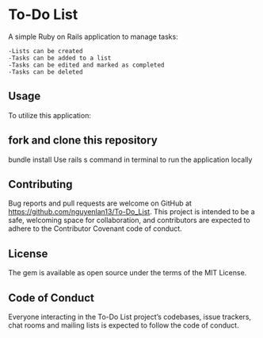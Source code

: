 # To-Do List
A simple Ruby on Rails application to manage tasks:

    -Lists can be created
    -Tasks can be added to a list
    -Tasks can be edited and marked as completed
    -Tasks can be deleted

## Usage
To utilize this application:

## fork and clone this repository
bundle install
Use rails s command in terminal to run the application locally

## Contributing
Bug reports and pull requests are welcome on GitHub at https://github.com/nguyenlan13/To-Do_List. This project is intended to be a safe, welcoming space for collaboration, and contributors are expected to adhere to the Contributor Covenant code of conduct.

## License
The gem is available as open source under the terms of the MIT License.

## Code of Conduct
Everyone interacting in the To-Do List project’s codebases, issue trackers, chat rooms and mailing lists is expected to follow the code of conduct.
